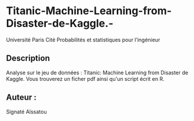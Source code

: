 # Titanic-Machine-Learning-from-Disaster-de-Kaggle.-
Université Paris Cité Probabilités et statistiques pour l’ingénieur

## Description
 Analyse sur le jeu de données : Titanic: Machine Learning from Disaster de Kaggle. 
 Vous trouverez un ficher pdf ainsi qu'un script écrit en R. 

 ## Auteur : 
 Signaté Aïssatou
